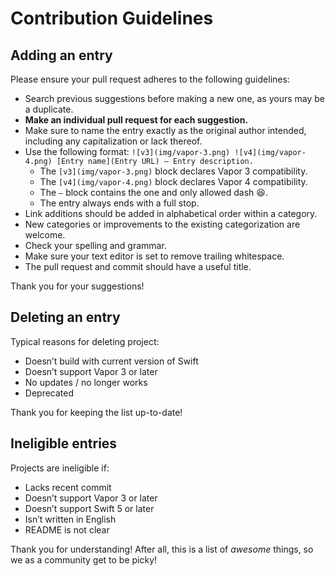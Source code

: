 # Contribution Guidelines

## Adding an entry

Please ensure your pull request adheres to the following guidelines:

- Search previous suggestions before making a new one, as yours may be a duplicate.
- **Make an individual pull request for each suggestion.**
- Make sure to name the entry exactly as the original author intended, including any capitalization or lack thereof.
- Use the following format: `![v3](img/vapor-3.png) ![v4](img/vapor-4.png) [Entry name](Entry URL) – Entry description.`
  - The `[v3](img/vapor-3.png)` block declares Vapor 3 compatibility.
  - The `[v4](img/vapor-4.png)` block declares Vapor 4 compatibility.
  - The `–` block contains the one and only allowed dash :satisfied:.
  - The entry always ends with a full stop.
- Link additions should be added in alphabetical order within a category.
- New categories or improvements to the existing categorization are welcome.
- Check your spelling and grammar.
- Make sure your text editor is set to remove trailing whitespace.
- The pull request and commit should have a useful title.

Thank you for your suggestions!

## Deleting an entry

Typical reasons for deleting project:

- Doesn’t build with current version of Swift
- Doesn’t support Vapor 3 or later
- No updates / no longer works
- Deprecated

Thank you for keeping the list up-to-date!

## Ineligible entries

Projects are ineligible if:

- Lacks recent commit
- Doesn’t support Vapor 3 or later
- Doesn’t support Swift 5 or later
- Isn’t written in English
- README is not clear

Thank you for understanding! After all, this is a list of _awesome_ things, so we as a community get to be picky!
